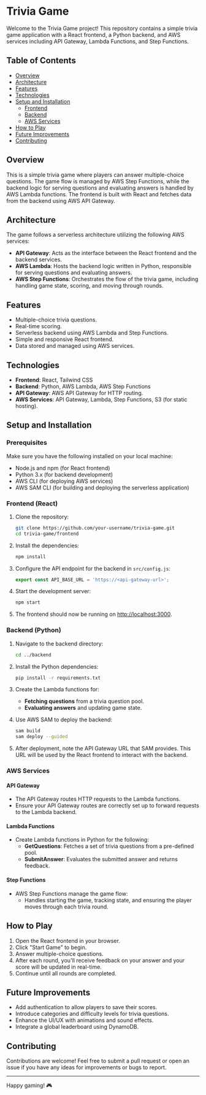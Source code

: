 # Trivia Game

Welcome to the Trivia Game project! This repository contains a simple trivia game application with a React frontend, a Python backend, and AWS services including API Gateway, Lambda Functions, and Step Functions.

## Table of Contents

- [Overview](#overview)
- [Architecture](#architecture)
- [Features](#features)
- [Technologies](#technologies)
- [Setup and Installation](#setup-and-installation)
  - [Frontend](#frontend-react)
  - [Backend](#backend-python)
  - [AWS Services](#aws-services)
- [How to Play](#how-to-play)
- [Future Improvements](#future-improvements)
- [Contributing](#contributing)

## Overview

This is a simple trivia game where players can answer multiple-choice questions. The game flow is managed by AWS Step Functions, while the backend logic for serving questions and evaluating answers is handled by AWS Lambda functions. The frontend is built with React and fetches data from the backend using AWS API Gateway.

## Architecture

The game follows a serverless architecture utilizing the following AWS services:
- **API Gateway**: Acts as the interface between the React frontend and the backend services.
- **AWS Lambda**: Hosts the backend logic written in Python, responsible for serving questions and evaluating answers.
- **AWS Step Functions**: Orchestrates the flow of the trivia game, including handling game state, scoring, and moving through rounds.

## Features

- Multiple-choice trivia questions.
- Real-time scoring.
- Serverless backend using AWS Lambda and Step Functions.
- Simple and responsive React frontend.
- Data stored and managed using AWS services.

## Technologies

- **Frontend**: React, Tailwind CSS
- **Backend**: Python, AWS Lambda, AWS Step Functions
- **API Gateway**: AWS API Gateway for HTTP routing.
- **AWS Services**: API Gateway, Lambda, Step Functions, S3 (for static hosting).

## Setup and Installation

### Prerequisites

Make sure you have the following installed on your local machine:

- Node.js and npm (for React frontend)
- Python 3.x (for backend development)
- AWS CLI (for deploying AWS services)
- AWS SAM CLI (for building and deploying the serverless application)

### Frontend (React)

1. Clone the repository:

    ```bash
    git clone https://github.com/your-username/trivia-game.git
    cd trivia-game/frontend
    ```

2. Install the dependencies:

    ```bash
    npm install
    ```

3. Configure the API endpoint for the backend in `src/config.js`:

    ```javascript
    export const API_BASE_URL = 'https://<api-gateway-url>';
    ```

4. Start the development server:

    ```bash
    npm start
    ```

5. The frontend should now be running on [http://localhost:3000](http://localhost:3000).

### Backend (Python)

1. Navigate to the backend directory:

    ```bash
    cd ../backend
    ```

2. Install the Python dependencies:

    ```bash
    pip install -r requirements.txt
    ```

3. Create the Lambda functions for:
    - **Fetching questions** from a trivia question pool.
    - **Evaluating answers** and updating game state.

4. Use AWS SAM to deploy the backend:

    ```bash
    sam build
    sam deploy --guided
    ```

5. After deployment, note the API Gateway URL that SAM provides. This URL will be used by the React frontend to interact with the backend.

### AWS Services

#### API Gateway

- The API Gateway routes HTTP requests to the Lambda functions.
- Ensure your API Gateway routes are correctly set up to forward requests to the Lambda backend.

#### Lambda Functions

- Create Lambda functions in Python for the following:
  - **GetQuestions**: Fetches a set of trivia questions from a pre-defined pool.
  - **SubmitAnswer**: Evaluates the submitted answer and returns feedback.

#### Step Functions

- AWS Step Functions manage the game flow:
  - Handles starting the game, tracking state, and ensuring the player moves through each trivia round.

## How to Play

1. Open the React frontend in your browser.
2. Click "Start Game" to begin.
3. Answer multiple-choice questions.
4. After each round, you'll receive feedback on your answer and your score will be updated in real-time.
5. Continue until all rounds are completed.

## Future Improvements

- Add authentication to allow players to save their scores.
- Introduce categories and difficulty levels for trivia questions.
- Enhance the UI/UX with animations and sound effects.
- Integrate a global leaderboard using DynamoDB.

## Contributing

Contributions are welcome! Feel free to submit a pull request or open an issue if you have any ideas for improvements or bugs to report.

---

Happy gaming! 🎮
